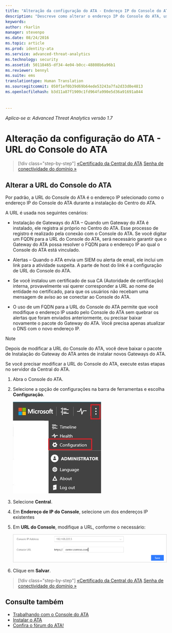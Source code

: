 ```yaml
---
title: "Alteração da configuração do ATA - Endereço IP do Console do ATA | Microsoft Advanced Threat Analytics"
description: "Descreve como alterar o endereço IP do Console do ATA, usado para criar um atalho até o Console do ATA em Gateways do ATA."
keywords: 
author: rkarlin
manager: stevenpo
ms.date: 08/24/2016
ms.topic: article
ms.prod: identity-ata
ms.service: advanced-threat-analytics
ms.technology: security
ms.assetid: 50118465-df34-4e04-b0cc-48808b6a96b1
ms.reviewer: bennyl
ms.suite: ems
translationtype: Human Translation
ms.sourcegitcommit: 050f1ef0b39d69b64ede53243a7fa2d33d0e4813
ms.openlocfilehash: b3d11a87f1909c1fd964fa990e5d36a91691a844


---
```


*Aplica-se a: Advanced Threat Analytics versão 1.7*



# Alteração da configuração do ATA - URL do Console do ATA

>[!div class="step-by-step"]
[«Certificado da Central do ATA](modifying-ata-config-centercert.md)
[Senha de conectividade do domínio »](modifying-ata-config-dcpassword.md)

## Alterar a URL do Console do ATA
Por padrão, a URL do Console do ATA é o endereço IP selecionado como o endereço IP do Console do ATA durante a instalação do Centro do ATA.

A URL é usada nos seguintes cenários:

-   Instalação de Gateways do ATA – Quando um Gateway do ATA é instalado, ele registra ai próprio no Centro do ATA. Esse processo de registro é realizado pela conexão com o Console do ATA. Se você digitar um FQDN para a URL do Console do ATA, será necessário garantir que o Gateway do ATA possa resolver o FQDN para o endereço IP ao qual o Console do ATA está vinculado.

-   Alertas – Quando o ATA envia um SIEM ou alerta de email, ele inclui um link para a atividade suspeita. A parte de host do link é a configuração de URL do Console do ATA.

-   Se você instalou um certificado de sua CA (Autoridade de certificação) interna, provavelmente vai querer corresponder a URL ao nome de entidade no certificado, para que os usuários não recebam uma mensagem de aviso ao se conectar ao Console do ATA.

-   O uso de um FQDN para a URL do Console do ATA permite que você modifique o endereço IP usado pelo Console do ATA sem quebrar os alertas que foram enviados anteriormente, ou precisar baixar novamente o pacote do Gateway do ATA. Você precisa apenas atualizar o DNS com o novo endereço IP.

> [!NOTE]
> Depois de modificar a URL do Console do ATA, você deve baixar o pacote de Instalação do Gateway do ATA antes de instalar novos Gateways do ATA.

Se você precisar modificar a URL do Console do ATA, execute estas etapas no servidor da Central do ATA.

1.  Abra o Console do ATA.

2.  Selecione a opção de configurações na barra de ferramentas e escolha **Configuração**.

    ![Ícone Definições de configuração do ATA](media/ATA-config-icon.JPG)

3.  Selecione **Central**.

4.  Em **Endereço de IP do Console**, selecione um dos endereços IP existentes

5.  Em **URL do Console**, modifique a URL, conforme o necessário:

    ![URL do Console do ATA](media/ATA-chge-center-URL.png)
6.  Clique em **Salvar**.

>[!div class="step-by-step"]
[«Certificado da Central do ATA](modifying-ata-config-centercert.md)
[Senha de conectividade do domínio »](modifying-ata-config-dcpassword.md)


## Consulte também
- [Trabalhando com o Console do ATA](working-with-ata-console.md)
- [Instalar o ATA](install-ata.md)
- [Confira o fórum do ATA!](https://aka.ms/ata-forum)



<!--HONumber=Aug16_HO5-->


